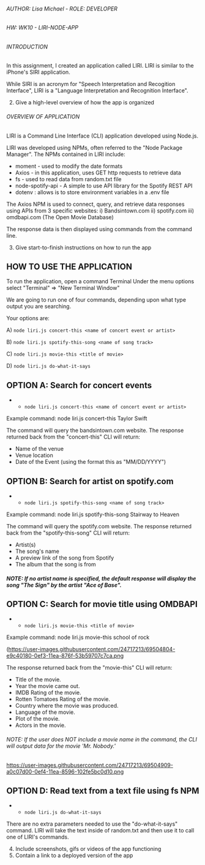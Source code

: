 ###### AUTHOR: Lisa Michael -  ROLE: DEVELOPER
###### HW: WK10 - LIRI-NODE-APP

###### INTRODUCTION
In this assignment, I created an application called LIRI. LIRI is similar to the iPhone's SIRI application.  

While SIRI is an acronym for "Speech Interpretation and Recogition Interface", LIRI is a "Language Interpretation and Recognition Interface".

2. Give a high-level overview of how the app is organized

###### OVERVIEW OF APPLICATION 
LIRI is a Command Line Interface (CLI) application developed using Node.js.

LIRI was developed using NPMs, often referred to the "Node Package Manager". 
The NPMs contained in LIRI include:
* moment - used to modify the date formats 
* Axios - in this application, uses GET http requests to retrieve data
* fs - used to read data from random.txt file
* node-spotify-api - A simple to use API library for the Spotify REST API
* dotenv  : allows is to store environment variables in a .env file

The Axios NPM is used to connect, query, and retrieve data responses using APIs from 3 specific websites:
i) Bandsintown.com 
ii) spotify.com
iii) omdbapi.com (The Open Movie Database)

The response data is then displayed using commands from the command line.


3. Give start-to-finish instructions on how to run the app

## HOW TO USE THE APPLICATION
To run the application, open a command Terminal 
Under the menu options select "Terminal" => "New Terminal Window"

We are going to run one of four commands, depending upon what type output you are searching.

Your options are: 

A) `node liri.js concert-this <name of concert event or artist>`
    
B) `node liri.js spotify-this-song <name of song track>`
    
C) `node liri.js movie-this <title of movie>`
    
D) `node liri.js do-what-it-says` 
    

## OPTION A: Search for concert events 
* * `node liri.js concert-this <name of concert event or artist>`

Example command: 
node liri.js concert-this Taylor Swift 


The command will query the bandsintown.com website.
The response returned back from the "concert-this" CLI will return: 
* Name of the venue
* Venue location
* Date of the Event (using the format this as "MM/DD/YYYY")



## OPTION B: Search for artist on spotify.com
* * `node liri.js spotify-this-song <name of song track>`

Example command: 
node liri.js spotify-this-song Stairway to Heaven

The command will query the spotify.com website.
The response returned back from the "spotify-this-song" CLI will return: 

* Artist(s)
* The song's name
* A preview link of the song from Spotify
* The album that the song is from

##### NOTE: If no artist name is specified, the default response will display the song "The Sign" by the artist "Ace of Base". 

## OPTION C: Search for movie title using OMDBAPI
* * `node liri.js movie-this <title of movie>`

Example command: 
node liri.js movie-this school of rock

(https://user-images.githubusercontent.com/24717213/69504804-e9c40180-0ef3-11ea-876f-53b59707c7ca.png

The response returned back from the "movie-this" CLI will return: 

* Title of the movie.
* Year the movie came out.
* IMDB Rating of the movie.
* Rotten Tomatoes Rating of the movie.
* Country where the movie was produced.
* Language of the movie.
* Plot of the movie.
* Actors in the movie.

###### NOTE: If the user does NOT include a movie name in the command, the CLI will output data for the movie 'Mr. Nobody.'

https://user-images.githubusercontent.com/24717213/69504909-a0c07d00-0ef4-11ea-8596-102fe5bc0d10.png

## OPTION D: Read text from a text file using fs NPM
* * `node liri.js do-what-it-says`

There are no extra parameters needed to use the "do-what-it-says" command.
LIRI will take the text inside of random.txt and then use it to call one of LIRI's commands.


4. Include screenshots, gifs or videos of the app functioning
5. Contain a link to a deployed version of the app
